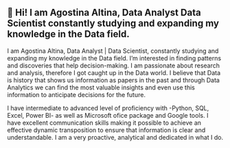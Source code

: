  👋 Hi! 
   I am Agostina Altina, Data Analyst  Data Scientist constantly studying and expanding my knowledge in the Data field. 
   -
   I am Agostina Altina, Data Analyst | Data Scientist, constantly studying and expanding my knowledge in the Data field. 
   I’m interested in finding patterns and discoveries that help decision-making. I am passionate about research and analysis, therefore I got caught up in the Data world.
   I believe that Data is history that shows us information as papers in the past and through Data Analytics we can find the most valuable insights 
   and even use this information to anticipate decisions for the future. 
    
   I have intermediate to advanced level of proficiency with -Python, SQL, Excel, Power BI- as well as Microsoft ofice package and Google tools.
   I have excellent communication skills making it possible to achieve an effective dynamic transposition to ensure that information is clear and understandable. I am a very proactive, analytical and dedicated in what I do.


<!---
AgosAl0/AgosAl0 is a ✨ special ✨ repository because its `README.md` (this file) appears on your GitHub profile.
You can click the Preview link to take a look at your changes.
--->
